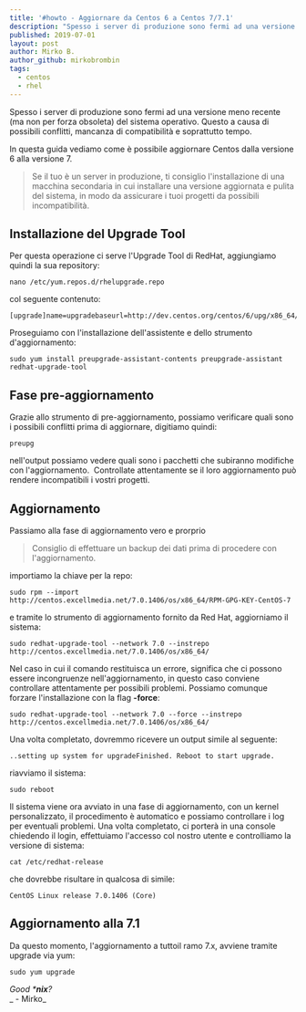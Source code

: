 ```yaml
---
title: '#howto - Aggiornare da Centos 6 a Centos 7/7.1'
description: "Spesso i server di produzione sono fermi ad una versione meno recente (ma non per forza obsoleta) del sistema.."
published: 2019-07-01
layout: post
author: Mirko B.
author_github: mirkobrombin
tags:
  - centos  
  - rhel
---
```

Spesso i server di produzione sono fermi ad una versione meno recente (ma non per forza obsoleta) del sistema operativo. Questo a causa di possibili conflitti, mancanza di compatibilità e soprattutto tempo.

In questa guida vediamo come è possibile aggiornare Centos dalla versione 6 alla versione 7.

> Se il tuo è un server in produzione, ti consiglio l'installazione di una macchina secondaria in cui installare una versione aggiornata e pulita del sistema, in modo da assicurare i tuoi progetti da possibili incompatibilità.

## Installazione del Upgrade Tool

Per questa operazione ci serve l'Upgrade Tool di RedHat, aggiungiamo quindi la sua repository:

    nano /etc/yum.repos.d/rhelupgrade.repo

col seguente contenuto:

    [upgrade]name=upgradebaseurl=http://dev.centos.org/centos/6/upg/x86_64/enabled=1gpgcheck=0

Proseguiamo con l'installazione dell'assistente e dello strumento d'aggiornamento:

    sudo yum install preupgrade-assistant-contents preupgrade-assistant redhat-upgrade-tool

## Fase pre-aggiornamento

Grazie allo strumento di pre-aggiornamento, possiamo verificare quali sono i possibili conflitti prima di aggiornare, digitiamo quindi:

    preupg

nell'output possiamo vedere quali sono i pacchetti che subiranno modifiche con l'aggiornamento.  Controllate attentamente se il loro aggiornamento può rendere incompatibili i vostri progetti.

## Aggiornamento

Passiamo alla fase di aggiornamento vero e prorprio

> Consiglio di effettuare un backup dei dati prima di procedere con l'aggiornamento.

importiamo la chiave per la repo:

    sudo rpm --import http://centos.excellmedia.net/7.0.1406/os/x86_64/RPM-GPG-KEY-CentOS-7

e tramite lo strumento di aggiornamento fornito da Red Hat, aggiorniamo il sistema:

    sudo redhat-upgrade-tool --network 7.0 --instrepo http://centos.excellmedia.net/7.0.1406/os/x86_64/

Nel caso in cui il comando restituisca un errore, significa che ci possono essere incongruenze nell'aggiornamento, in questo caso conviene controllare attentamente per possibili problemi. Possiamo comunque forzare l'installazione con la flag **-force**:

    sudo redhat-upgrade-tool --network 7.0 --force --instrepo http://centos.excellmedia.net/7.0.1406/os/x86_64/

Una volta completato, dovremmo ricevere un output simile al seguente:

    ..setting up system for upgradeFinished. Reboot to start upgrade.

riavviamo il sistema:

    sudo reboot

Il sistema viene ora avviato in una fase di aggiornamento, con un kernel personalizzato, il procedimento è automatico e possiamo controllare i log per eventuali problemi. Una volta completato, ci porterà in una console chiedendo il login, effettuiamo l'accesso col nostro utente e controlliamo la versione di sistema:

    cat /etc/redhat-release

che dovrebbe risultare in qualcosa di simile:

    CentOS Linux release 7.0.1406 (Core)

## Aggiornamento alla 7.1

Da questo momento, l'aggiornamento a tuttoil ramo 7.x, avviene tramite upgrade via yum:

    sudo yum upgrade

_Good ***nix**?_  
_ - Mirko_